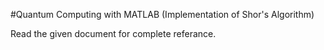 #Quantum Computing with MATLAB (Implementation of Shor's Algorithm)

Read the given document for complete referance.
